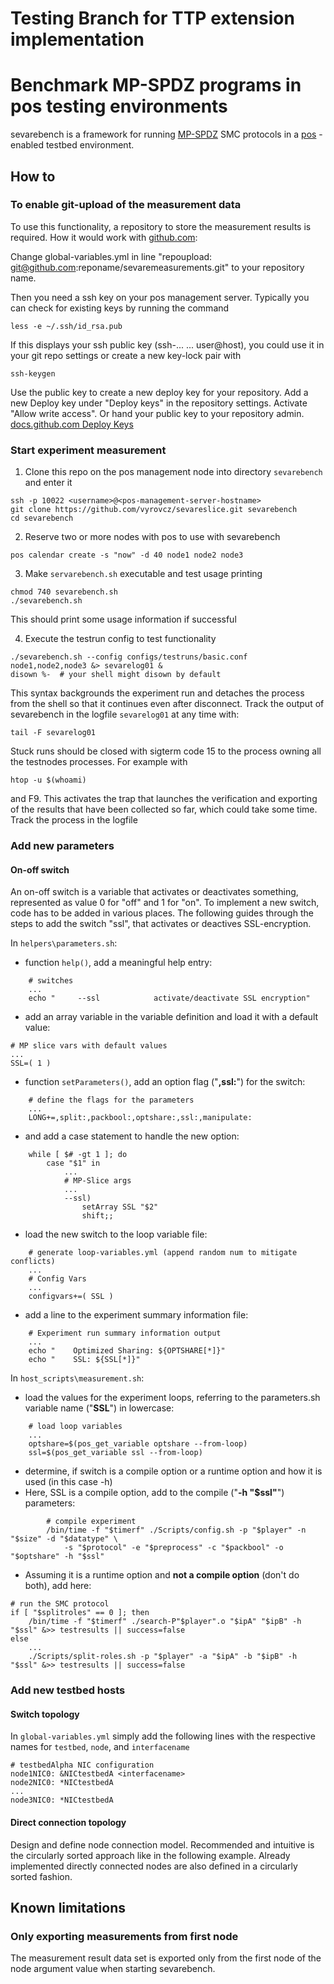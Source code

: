 # Testing Branch for TTP extension implementation

# Benchmark MP-SPDZ programs in pos testing environments

sevarebench is a framework for running [MP-SPDZ](https://github.com/data61/MP-SPDZ#protocols) SMC protocols in a [pos](https://dl.acm.org/doi/10.1145/3485983.3494841) -enabled testbed environment.

## How to

### To enable git-upload of the measurement data
To use this functionality, a repository to store the measurement results is required. How it would work with [github.com](https://github.com/new):

Change global-variables.yml in line "repoupload: git@github.com:reponame/sevaremeasurements.git" to your repository name.

Then you need a ssh key on your pos management server. Typically you can check for existing keys by running the command

```
less -e ~/.ssh/id_rsa.pub
```

If this displays your ssh public key (ssh-... ... user@host), you could use it in your git repo settings or create a new key-lock pair with 
```
ssh-keygen
```

Use the public key to create a new deploy key for your repository. Add a new Deploy key under "Deploy keys" in the repository settings. Activate "Allow write access". Or hand your public key to your repository admin.
[docs.github.com Deploy Keys](https://docs.github.com/en/developers/overview/managing-deploy-keys#deploy-keys)


### Start experiment measurement

1. Clone this repo on the pos management node into directory `sevarebench` and enter it

```
ssh -p 10022 <username>@<pos-management-server-hostname>
git clone https://github.com/vyrovcz/sevareslice.git sevarebench
cd sevarebench
```

2. Reserve two or more nodes with pos to use with sevarebench

```
pos calendar create -s "now" -d 40 node1 node2 node3
```

3. Make `servarebench.sh` executable and test usage printing

```
chmod 740 sevarebench.sh
./sevarebench.sh
```

This should print some usage information if successful

4. Execute the testrun config to test functionality

```
./sevarebench.sh --config configs/testruns/basic.conf node1,node2,node3 &> sevarelog01 &
disown %-  # your shell might disown by default
```

This syntax backgrounds the experiment run and detaches the process from the shell so that it continues even after disconnect. Track the output of sevarebench in the logfile `sevarelog01` at any time with:

```
tail -F sevarelog01
```

Stuck runs should be closed with sigterm code 15 to the process owning all the testnodes processes. For example with 
```
htop -u $(whoami)
```
and F9. This activates the trap that launches the verification and exporting of the results that have been collected so far, which could take some time. Track the process in the logfile

### Add new parameters

#### On-off switch

An on-off switch is a variable that activates or deactivates something, represented as value 0 for "off" and 1 for "on".
To implement a new switch, code has to be added in various places. The following guides through the steps to add the switch "ssl", that activates or deactives SSL-encryption.

In `helpers\parameters.sh`:
- function `help()`, add a meaningful help entry:

```
    # switches
    ...
    echo "     --ssl            activate/deactivate SSL encryption"
```

- add an array variable in the variable definition and load it with a default value:

```
# MP slice vars with default values
...
SSL=( 1 )
```

- function `setParameters()`, add an option flag ("**,ssl:**") for the switch:

```
    # define the flags for the parameters
    ...
    LONG+=,split:,packbool:,optshare:,ssl:,manipulate:
```

- and add a case statement to handle the new option:

```
    while [ $# -gt 1 ]; do
        case "$1" in
            ...
            # MP-Slice args
            ...
            --ssl)
                setArray SSL "$2"
                shift;;
```

- load the new switch to the loop variable file:

```
    # generate loop-variables.yml (append random num to mitigate conflicts)
    ...
    # Config Vars
    ...
    configvars+=( SSL )
```

- add a line to the experiment summary information file:

```
    # Experiment run summary information output
    ...
    echo "    Optimized Sharing: ${OPTSHARE[*]}"
    echo "    SSL: ${SSL[*]}"
```

In `host_scripts\measurement.sh`:
- load the values for the experiment loops, referring to the parameters.sh variable name ("**SSL**") in lowercase:

```
    # load loop variables
    ...
    optshare=$(pos_get_variable optshare --from-loop)
    ssl=$(pos_get_variable ssl --from-loop)
```

- determine, if switch is a compile option or a runtime option and how it is used (in this case -h)
- Here, SSL is a compile option, add to the compile ("**-h "$ssl"**") parameters:

```
        # compile experiment
        /bin/time -f "$timerf" ./Scripts/config.sh -p "$player" -n "$size" -d "$datatype" \
            -s "$protocol" -e "$preprocess" -c "$packbool" -o "$optshare" -h "$ssl"
```

- Assuming it is a runtime option and **not a compile option** (don't do both), add here:

```
# run the SMC protocol
if [ "$splitroles" == 0 ]; then
    /bin/time -f "$timerf" ./search-P"$player".o "$ipA" "$ipB" -h "$ssl" &>> testresults || success=false
else
    ...
    ./Scripts/split-roles.sh -p "$player" -a "$ipA" -b "$ipB" -h "$ssl" &>> testresults || success=false
```


### Add new testbed hosts

#### Switch topology

In `global-variables.yml` simply add the following lines with the respective names for `testbed`, `node`, and `interfacename`

```
# testbedAlpha NIC configuration
node1NIC0: &NICtestbedA <interfacename>
node2NIC0: *NICtestbedA
...
node3NIC0: *NICtestbedA
```

#### Direct connection topology

Design and define node connection model. Recommended and intuitive is the circularly sorted approach like in the following example. Already implemented directly connected nodes are also defined in a circularly sorted fashion.


## Known limitations

### Only exporting measurements from first node

The measurement result data set is exported only from the first node of the node argument value when starting sevarebench.